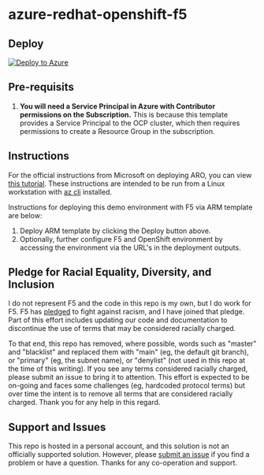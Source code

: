 # azure-redhat-openshift-f5

## Deploy
  [![Deploy to Azure](http://azuredeploy.net/deploybutton.png)](https://portal.azure.com/#create/Microsoft.Template/uri/https%3A%2F%2Fraw.githubusercontent.com%2Fmikeoleary%2Fazure-redhat-openshift-f5%2Fmain%2Fdeploy.json)

## Pre-requisits
1. **You will need a Service Principal in Azure with Contributor permissions on the Subscription.** This is because this template provides a Service Principal to the OCP cluster, which then requires permissions to create a Resource Group in the subscription.

## Instructions
For the official instructions from Microsoft on deploying ARO, you can view [this tutorial](https://docs.microsoft.com/en-us/azure/openshift/tutorial-create-cluster). These instructions are intended to be run from a Linux workstation with [az cli](https://docs.microsoft.com/en-us/cli/azure/install-azure-cli) installed.  

Instructions for deploying this demo environment with F5 via ARM template are below:
1. Deploy ARM template by clicking the Deploy button above.
2. Optionally, further configure F5 and OpenShift environment by accessing the environment via the URL's in the deployment outputs.

## Pledge for Racial Equality, Diversity, and Inclusion
I do not represent F5 and the code in this repo is my own, but I do work for F5. F5 has [pledged](https://www.f5.com/company/blog/our-pledge-for-racial-equality--diversity--and-inclusion) to fight against racism, and I have joined that pledge. Part of this effort includes updating our code and documentation to discontinue the use of terms that may be considered racially charged.  
  
To that end, this repo has removed, where possible, words such as "master" and "blacklist" and replaced them with "main" (eg, the default git branch), or "primary" (eg, the subnet name), or "denylist" (not used in this repo at the time of this writing). If you see any terms considered racially charged, please submit an issue to bring it to attention. This effort is expected to be on-going and faces some challenges (eg, hardcoded protocol terms) but over time the intent is to remove all terms that are considered racially charged. Thank you for any help in this regard.

## Support and Issues
This repo is hosted in a personal account, and this solution is not an officially supported solution. However, please [submit an issue](https://github.com/mikeoleary/azure-redhat-openshift-f5/issues) if you find a problem or have a question. Thanks for any co-operation and support.
